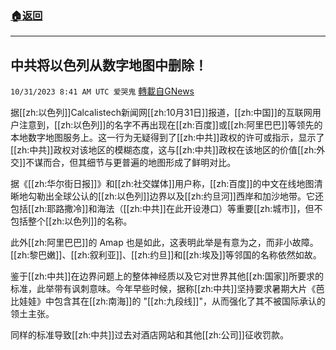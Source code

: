 ###  [:house:返回](README.md)
---


## 中共将以色列从数字地图中删除！
`10/31/2023 8:41 AM UTC 爱哭鬼` [轉載自GNews](https://gnews.org/articles/1902863)

据[[zh:以色列]]Calcalistech新闻网[[zh:10月31日]]报道，[[zh:中国]]的互联网用户注意到，[[zh:以色列]]的名字不再出现在[[zh:百度]]或[[zh:阿里巴巴]]等领先的本地数字地图服务上。这一行为无疑得到了[[zh:中共]]政权的许可或指示，显示了[[zh:中共]]政权对该地区的模糊态度，这与[[zh:中共]]政权在该地区的价值[[zh:外交]]不谋而合，但其细节与更普遍的地图形成了鲜明对比。


据《[[zh:华尔街日报]]》和[[zh:社交媒体]]用户称，[[zh:百度]]的中文在线地图清晰地勾勒出全球公认的[[zh:以色列]]边界以及[[zh:约旦河]]西岸和加沙地带。它还包括[[zh:耶路撒冷]]和海法（[[zh:中共]]在此开设港口）等重要[[zh:城市]]，但不包括整个[[zh:以色列]]的名称。


此外[[zh:阿里巴巴]]的 Amap 也是如此，这表明此举是有意为之，而非小故障。[[zh:黎巴嫩]]、[[zh:叙利亚]]、[[zh:约旦]]和[[zh:埃及]]等邻国的名称依然如故。

鉴于[[zh:中共]]在边界问题上的整体神经质以及它对世界其他[[zh:国家]]所要求的标准，此举带有讽刺意味。今年早些时候，据称[[zh:中共]]坚持要求暑期大片《芭比娃娃》中包含其在[[zh:南海]]的 "[[zh:九段线]]"，从而强化了其不被国际承认的领土主张。

同样的标准导致[[zh:中共]]过去对酒店网站和其他[[zh:公司]]征收罚款。

